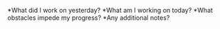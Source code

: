 *What did I work on yesterday?
*What am I working on today?
*What obstacles impede my progress?
*Any additional notes?